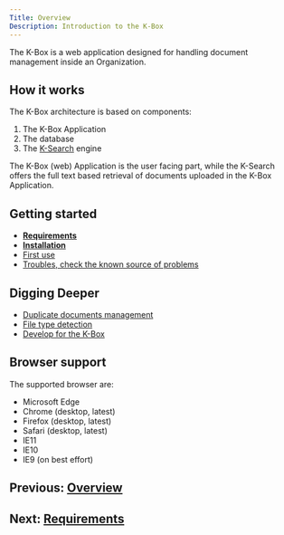 ```yaml
---
Title: Overview
Description: Introduction to the K-Box
---
```


The K-Box is a web application designed for handling document management inside an Organization.

## How it works

The K-Box architecture is based on components:

1. The K-Box Application
2. The database
3. The [K-Search](https://github.com/k-box/k-search) engine

The K-Box (web) Application is the user facing part, while the K-Search offers the full text based retrieval of documents uploaded in the K-Box Application.

## Getting started

- [**Requirements**](./requirements.md)
- [**Installation**](./installation.md)
- [First use](./first-use.md)
- [Troubles, check the known source of problems](./maintenance/troubleshooting.md)

## Digging Deeper

- [Duplicate documents management](./documents/duplicates.md)
- [File type detection](./documents/type-detection.md)
- [Develop for the K-Box](../developer/index.md)

## Browser support

The supported browser are:

- Microsoft Edge
- Chrome (desktop, latest) 
- Firefox (desktop, latest) 
- Safari (desktop, latest) 
- IE11
- IE10
- IE9 (on best effort)

## Previous: [Overview](../intro-dev.md)
## Next: [Requirements](./requirements.md)
